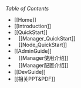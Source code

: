 *Table of Contents*

* [[Home]]
* [[Introduction]]
* [[QuickStart]]<br/>
* &nbsp;&nbsp;&nbsp;[[Manager_QuickStart]]
* &nbsp;&nbsp;&nbsp;[[Node_QuickStart]]
* [[AdminGuide]]
* &nbsp;&nbsp;&nbsp;[[Manager使用介绍]]
* &nbsp;&nbsp;&nbsp;[[Manager配置介绍]]
* [[DevGuide]]
* [[相关PPT&PDF]]